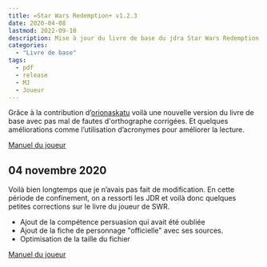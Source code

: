 ```yaml
---
title: =Star Wars Redemption+ v1.2.3
date: 2020-04-08
lastmod: 2022-09-10
description: Mise à jour du livre de base du jdra Star Wars Redemption avec des corrections de fautes et des acronymes PDF
categories:
  - "Livre de base"
tags:
  - pdf
  - release
  - MJ
  - Joueur
---
```


Grâce à la contribution d’[orionaskatu](https://github.com/orionaskatu) voilà une nouvelle version du livre de base avec pas mal de fautes d'orthographe corrigées. Et quelques améliorations comme l’utilisation d’acronymes pour améliorer la lecture.

[Manuel du joueur](https://github.com/star-wars-redemption/jdrp-livre-de-base/releases/download/1.2.3/Star.Wars.Redemption.Livre.de.base.v1.2.3.pdf)

<!--more-->
## 04 novembre 2020
Voilà bien longtemps que je n’avais pas fait de modification. En cette période de confinement, on a ressorti les JDR et voilà donc quelques petites corrections sur le livre du joueur de SWR.

* Ajout de la compétence persuasion qui avait été oubliée
* Ajout de la fiche de personnage "officielle" avec ses sources.
* Optimisation de la taille du fichier


[Manuel du joueur](https://github.com/star-wars-redemption/jdrp-livre-de-base/releases/download/1.2.2/Star.Wars.Redemption.Livre.de.base.v1.2.2.pdf)
